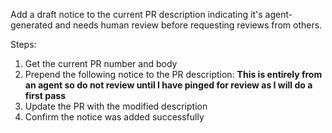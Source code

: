 Add a draft notice to the current PR description indicating it's agent-generated and needs human review before requesting reviews from others.

Steps:
1. Get the current PR number and body
2. Prepend the following notice to the PR description:
   **This is entirely from an agent so do not review until I have pinged for review as I will do a first pass**
3. Update the PR with the modified description
4. Confirm the notice was added successfully
